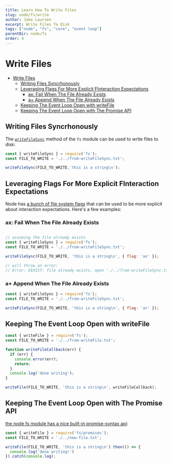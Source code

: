 ```yaml
---
title: Learn How To Write Files
slug: node/fs/write
author: Jake Laursen
excerpt: Write Files To Disk
tags: ["node", "fs", "core", "event loop"]
parentDir: node/fs
order: 4
---
```


# Write Files
- [Write Files](#write-files)
  - [Writing Files Syncrhonously](#writing-files-syncrhonously)
  - [Leveraging Flags For More Explicit FInteraction Expectations](#leveraging-flags-for-more-explicit-finteraction-expectations)
    - [ax: Fail When The File Already Exists](#ax-fail-when-the-file-already-exists)
    - [a+ Append When The File Already Exists](#a-append-when-the-file-already-exists)
  - [Keeping The Event Loop Open with writeFile](#keeping-the-event-loop-open-with-writefile)
  - [Keeping The Event Loop Open with The Promise API](#keeping-the-event-loop-open-with-the-promise-api)

## Writing Files Syncrhonously
The [`writeFileSync`](https://nodejs.org/dist/latest-v18.x/docs/api/fs.html#fswritefilesyncfile-data-options) method of the `fs` module can be used to write files to disk:
```js
const { writeFileSync } = require('fs');
const FILE_TO_WRITE = './../from-writeFileSync.txt';

writeFileSync(FILE_TO_WRITE,'this is a string\n');
```

## Leveraging Flags For More Explicit FInteraction Expectations
Node has [a bunch of file system flags](https://nodejs.org/dist/latest-v18.x/docs/api/fs.html#file-system-flags) that can be used to be more explicit about interaction expectations. Here's a few examples:

### ax: Fail When The File Already Exists
```js

// assuming the file already exists
const { writeFileSync } = require('fs');
const FILE_TO_WRITE = './../from-writeFileSync.txt';

writeFileSync(FILE_TO_WRITE, 'this is a string\n', { flag: 'ax' });

// will throw an error:
// Error: EEXIST: file already exists, open './../from-writeFileSync.txt'
```

### a+ Append When The File Already Exists
```js
const { writeFileSync } = require('fs');
const FILE_TO_WRITE = './../from-writeFileSync.txt';

writeFileSync(FILE_TO_WRITE, 'this is a string\n', { flag: 'a+' });
```

## Keeping The Event Loop Open with writeFile
```js
const { writeFile } = require('fs');
const FILE_TO_WRITE = './../from-writeFile.txt';

function writeFileCallback(err) {
  if (err) {
    console.error(err);
    return;
  }
  console.log('done writing');
}

writeFile(FILE_TO_WRITE, 'this is a string\n', writeFileCallback);
```

## Keeping The Event Loop Open with The Promise API
[the node fs module has a nice built-in promise-syntax api](https://nodejs.org/dist/latest-v18.x/docs/api/fs.html#promises-api):
```js
const { writeFile } = require('fs/promises');
const FILE_TO_WRITE = './../new-file.txt';

writeFile(FILE_TO_WRITE, 'this is a string\n').then(() => { 
  console.log('done writing!')
}).catch(console.log);
```